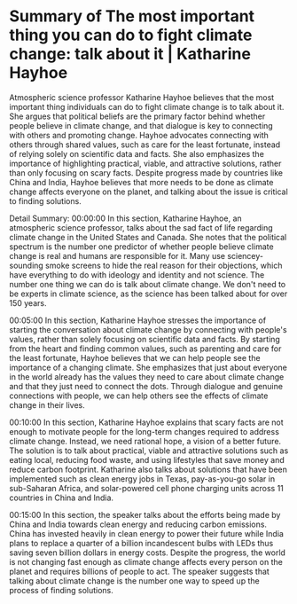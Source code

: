 # Summary of The most important thing you can do to fight climate change: talk about it | Katharine Hayhoe

Atmospheric science professor Katharine Hayhoe believes that the most important thing individuals can do to fight climate change is to talk about it. She argues that political beliefs are the primary factor behind whether people believe in climate change, and that dialogue is key to connecting with others and promoting change. Hayhoe advocates connecting with others through shared values, such as care for the least fortunate, instead of relying solely on scientific data and facts. She also emphasizes the importance of highlighting practical, viable, and attractive solutions, rather than only focusing on scary facts. Despite progress made by countries like China and India, Hayhoe believes that more needs to be done as climate change affects everyone on the planet, and talking about the issue is critical to finding solutions.

Detail Summary: 
00:00:00
In this section, Katharine Hayhoe, an atmospheric science professor, talks about the sad fact of life regarding climate change in the United States and Canada. She notes that the political spectrum is the number one predictor of whether people believe climate change is real and humans are responsible for it. Many use sciencey-sounding smoke screens to hide the real reason for their objections, which have everything to do with ideology and identity and not science. The number one thing we can do is talk about climate change. We don't need to be experts in climate science, as the science has been talked about for over 150 years.

00:05:00
In this section, Katharine Hayhoe stresses the importance of starting the conversation about climate change by connecting with people's values, rather than solely focusing on scientific data and facts. By starting from the heart and finding common values, such as parenting and care for the least fortunate, Hayhoe believes that we can help people see the importance of a changing climate. She emphasizes that just about everyone in the world already has the values they need to care about climate change and that they just need to connect the dots. Through dialogue and genuine connections with people, we can help others see the effects of climate change in their lives.

00:10:00
In this section, Katharine Hayhoe explains that scary facts are not enough to motivate people for the long-term changes required to address climate change. Instead, we need rational hope, a vision of a better future. The solution is to talk about practical, viable and attractive solutions such as eating local, reducing food waste, and using lifestyles that save money and reduce carbon footprint. Katharine also talks about solutions that have been implemented such as clean energy jobs in Texas, pay-as-you-go solar in sub-Saharan Africa, and solar-powered cell phone charging units across 11 countries in  China and India.

00:15:00
In this section, the speaker talks about the efforts being made by China and India towards clean energy and reducing carbon emissions. China has invested heavily in clean energy to power their future while India plans to replace a quarter of a billion incandescent bulbs with LEDs thus saving seven billion dollars in energy costs. Despite the progress, the world is not changing fast enough as climate change affects every person on the planet and requires billions of people to act. The speaker suggests that talking about climate change is the number one way to speed up the process of finding solutions.

